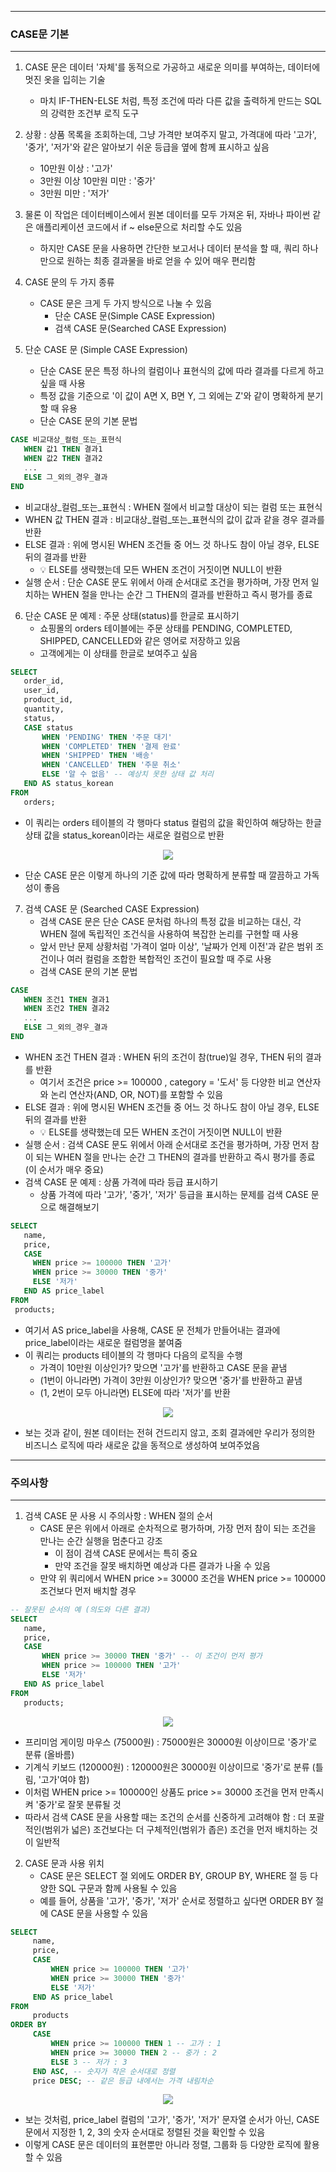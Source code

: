 -----
### CASE문 기본
-----
1. CASE 문은 데이터 '자체'를 동적으로 가공하고 새로운 의미를 부여하는, 데이터에 멋진 옷을 입히는 기술
   - 마치 IF-THEN-ELSE 처럼, 특정 조건에 따라 다른 값을 출력하게 만드는 SQL의 강력한 조건부 로직 도구

2. 상황 : 상품 목록을 조회하는데, 그냥 가격만 보여주지 말고, 가격대에 따라 '고가', '중가', '저가'와 같은 알아보기 쉬운 등급을 옆에 함께 표시하고 싶음
   - 10만원 이상 : '고가'
   - 3만원 이상 10만원 미만 : '중가'
   - 3만원 미만 : '저가'

3. 물론 이 작업은 데이터베이스에서 원본 데이터를 모두 가져온 뒤, 자바나 파이썬 같은 애플리케이션 코드에서 if ~ else문으로 처리할 수도 있음
   - 하지만 CASE 문을 사용하면 간단한 보고서나 데이터 분석을 할 때, 쿼리 하나만으로 원하는 최종 결과물을 바로 얻을 수 있어 매우 편리함

4. CASE 문의 두 가지 종류
   - CASE 문은 크게 두 가지 방식으로 나눌 수 있음
     + 단순 CASE 문(Simple CASE Expression)
     + 검색 CASE 문(Searched CASE Expression)
     
5. 단순 CASE 문 (Simple CASE Expression)
   - 단순 CASE 문은 특정 하나의 컬럼이나 표현식의 값에 따라 결과를 다르게 하고 싶을 때 사용
   - 특정 값을 기준으로 '이 값이 A면 X, B면 Y, 그 외에는 Z'와 같이 명확하게 분기할 때 유용
   - 단순 CASE 문의 기본 문법
```sql
CASE 비교대상_컬럼_또는_표현식
   WHEN 값1 THEN 결과1
   WHEN 값2 THEN 결과2
   ...
   ELSE 그_외의_경우_결과
END
```
   - 비교대상_컬럼_또는_표현식 : WHEN 절에서 비교할 대상이 되는 컬럼 또는 표현식
   - WHEN 값 THEN 결과 : 비교대상_컬럼_또는_표현식의 값이 값과 같을 경우 결과를 반환
   - ELSE 결과 : 위에 명시된 WHEN 조건들 중 어느 것 하나도 참이 아닐 경우, ELSE 뒤의 결과를 반환
     + 💡 ELSE를 생략했는데 모든 WHEN 조건이 거짓이면 NULL이 반환
   - 실행 순서 : 단순 CASE 문도 위에서 아래 순서대로 조건을 평가하며, 가장 먼저 일치하는 WHEN 절을 만나는 순간 그 THEN의 결과를 반환하고 즉시 평가를 종료

6. 단순 CASE 문 예제 : 주문 상태(status)를 한글로 표시하기
   - 쇼핑몰의 orders 테이블에는 주문 상태를 PENDING, COMPLETED, SHIPPED, CANCELLED와 같은 영어로 저장하고 있음
   - 고객에게는 이 상태를 한글로 보여주고 싶음
```sql
SELECT
   order_id,
   user_id,
   product_id,
   quantity,
   status,
   CASE status
       WHEN 'PENDING' THEN '주문 대기'
       WHEN 'COMPLETED' THEN '결제 완료'
       WHEN 'SHIPPED' THEN '배송'
       WHEN 'CANCELLED' THEN '주문 취소'
       ELSE '알 수 없음' -- 예상치 못한 상태 값 처리
   END AS status_korean
FROM
   orders;
```
   - 이 쿼리는 orders 테이블의 각 행마다 status 컬럼의 값을 확인하여 해당하는 한글 상태 값을 status_korean이라는 새로운 컬럼으로 반환
<div align="center">
<img src="https://github.com/user-attachments/assets/850312bb-a4a7-40ae-a4ab-8cd4e081c34d">
</div>

   - 단순 CASE 문은 이렇게 하나의 기준 값에 따라 명확하게 분류할 때 깔끔하고 가독성이 좋음

7. 검색 CASE 문 (Searched CASE Expression)
   - 검색 CASE 문은 단순 CASE 문처럼 하나의 특정 값을 비교하는 대신, 각 WHEN 절에 독립적인 조건식을 사용하여 복잡한 논리를 구현할 때 사용
   - 앞서 만난 문제 상황처럼 '가격이 얼마 이상', '날짜가 언제 이전'과 같은 범위 조건이나 여러 컬럼을 조합한 복합적인 조건이 필요할 때 주로 사용
   - 검색 CASE 문의 기본 문법
```sql
CASE
   WHEN 조건1 THEN 결과1
   WHEN 조건2 THEN 결과2
   ...
   ELSE 그_외의_경우_결과
END
```
   - WHEN 조건 THEN 결과 : WHEN 뒤의 조건이 참(true)일 경우, THEN 뒤의 결과를 반환
      + 여기서 조건은 price >= 100000 , category = '도서' 등 다양한 비교 연산자와 논리 연산자(AND, OR, NOT)를 포함할 수 있음
   - ELSE 결과 : 위에 명시된 WHEN 조건들 중 어느 것 하나도 참이 아닐 경우, ELSE 뒤의 결과를 반환
      + 💡 ELSE를 생략했는데 모든 WHEN 조건이 거짓이면 NULL이 반환
   - 실행 순서 : 검색 CASE 문도 위에서 아래 순서대로 조건을 평가하며, 가장 먼저 참이 되는 WHEN 절을 만나는 순간 그 THEN의 결과를 반환하고 즉시 평가를 종료 (이 순서가 매우 중요)
   - 검색 CASE 문 예제 : 상품 가격에 따라 등급 표시하기
      + 상품 가격에 따라 '고가', '중가', '저가' 등급을 표시하는 문제를 검색 CASE 문으로 해결해보기
```sql
SELECT
   name,
   price,
   CASE
     WHEN price >= 100000 THEN '고가'
     WHEN price >= 30000 THEN '중가'
     ELSE '저가'
   END AS price_label
FROM
 products;
```
   - 여기서 AS price_label을 사용해, CASE 문 전체가 만들어내는 결과에 price_label이라는 새로운 컬럼명을 붙여줌
   - 이 쿼리는 products 테이블의 각 행마다 다음의 로직을 수행
     + 가격이 10만원 이상인가? 맞으면 '고가'를 반환하고 CASE 문을 끝냄
     + (1번이 아니라면) 가격이 3만원 이상인가? 맞으면 '중가'를 반환하고 끝냄
     + (1, 2번이 모두 아니라면) ELSE에 따라 '저가'를 반환

<div align="center">
<img src="https://github.com/user-attachments/assets/57ed5514-10e5-4c42-ba7c-45b472e1c77e">
</div>

   - 보는 것과 같이, 원본 데이터는 전혀 건드리지 않고, 조회 결과에만 우리가 정의한 비즈니스 로직에 따라 새로운 값을 동적으로 생성하여 보여주었음

-----
### 주의사항
-----
1. 검색 CASE 문 사용 시 주의사항 : WHEN 절의 순서
   - CASE 문은 위에서 아래로 순차적으로 평가하며, 가장 먼저 참이 되는 조건을 만나는 순간 실행을 멈춘다고 강조
     + 이 점이 검색 CASE 문에서는 특히 중요
     + 만약 조건을 잘못 배치하면 예상과 다른 결과가 나올 수 있음
   - 만약 위 쿼리에서 WHEN price >= 30000 조건을 WHEN price >= 100000 조건보다 먼저 배치할 경우
```sql
-- 잘못된 순서의 예 (의도와 다른 결과)
SELECT
   name,
   price,
   CASE
       WHEN price >= 30000 THEN '중가' -- 이 조건이 먼저 평가
       WHEN price >= 100000 THEN '고가'
       ELSE '저가'
   END AS price_label
FROM
   products;
```
<div align="center">
<img src="https://github.com/user-attachments/assets/fbdd48a6-f9f4-43cf-8cbf-1a631c2f84d7">
</div>

   - 프리미엄 게이밍 마우스 (75000원) : 75000원은 30000원 이상이므로 '중가'로 분류 (올바름)
   - 기계식 키보드 (120000원) : 120000원은 30000원 이상이므로 '중가'로 분류 (틀림, '고가'여야 함)
   - 이처럼 WHEN price >= 100000인 상품도 price >= 30000 조건을 먼저 만족시켜 '중가'로 잘못 분류될 것
   - 따라서 검색 CASE 문을 사용할 때는 조건의 순서를 신중하게 고려해야 함 : 더 포괄적인(범위가 넓은) 조건보다는 더 구체적인(범위가 좁은) 조건을 먼저 배치하는 것이 일반적

2. CASE 문과 사용 위치
   - CASE 문은 SELECT 절 외에도 ORDER BY, GROUP BY, WHERE 절 등 다양한 SQL 구문과 함께 사용될 수 있음
   - 예를 들어, 상품을 '고가', '중가', '저가' 순서로 정렬하고 싶다면 ORDER BY 절에 CASE 문을 사용할 수 있음
```sql
SELECT
     name,
     price,
     CASE
         WHEN price >= 100000 THEN '고가'
         WHEN price >= 30000 THEN '중가'
         ELSE '저가'
     END AS price_label
FROM
     products
ORDER BY
     CASE
         WHEN price >= 100000 THEN 1 -- 고가 : 1
         WHEN price >= 30000 THEN 2 -- 중가 : 2
         ELSE 3 -- 저가 : 3
     END ASC, -- 숫자가 작은 순서대로 정렬
     price DESC; -- 같은 등급 내에서는 가격 내림차순
```
<div align="center">
<img src="https://github.com/user-attachments/assets/7e6dd662-a673-4983-a2e8-d67ceed5ecda">
</div>

   - 보는 것처럼, price_label 컬럼의 '고가', '중가', '저가' 문자열 순서가 아닌, CASE 문에서 지정한 1, 2, 3의 숫자 순서대로 정렬된 것을 확인할 수 있음
   - 이렇게 CASE 문은 데이터의 표현뿐만 아니라 정렬, 그룹화 등 다양한 로직에 활용할 수 있음
